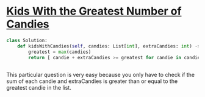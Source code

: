 # [Kids With the Greatest Number of Candies](https://leetcode.com/problems/kids-with-the-greatest-number-of-candies/)

```python
class Solution:
    def kidsWithCandies(self, candies: List[int], extraCandies: int) -> List[bool]:
        greatest = max(candies)
        return [ candie + extraCandies >= greatest for candie in candies]
        
```



This particular question is very easy because you only have to check if the sum of each candie and extraCandies is greater than or equal to the greatest candie in the list.